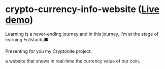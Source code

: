 # crypto-currency-info-website ([Live demo](https://nashef90.github.io/crypto-currency-info-website/))
Learning is a never-ending journey and in this journey, I'm at the stage of learning Fullstack 🎓

Presenting for you my Cryptonite project,

a website that shows in real-time the currency value of our coin.
